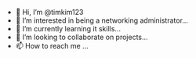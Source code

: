 - 👋 Hi, I’m @timkim123
- 👀 I’m interested in being a networking administrator...
- 🌱 I’m currently learning it skills...
- 💞️ I’m looking to collaborate on projects...
- 📫 How to reach me ...

<!---
timkim123/timkim123 is a ✨ special ✨ repository because its `README.md` (this file) appears on your GitHub profile.
You can click the Preview link to take a look at your changes.
--->
